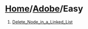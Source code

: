 # [Home](./../..)/[Adobe](./..)/Easy
1. [Delete_Node_in_a_Linked_List](./Delete_Node_in_a_Linked_List.md)
